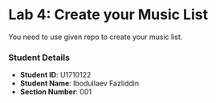 # Lab 4: Create your Music List

You need to use given repo to create your music list.

### Student Details

- **Student ID**: U1710122
- **Student Name**: Ibodullaev Fazliddin
- **Section Number**: 001
